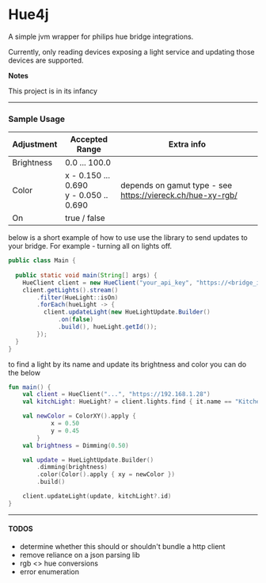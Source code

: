 
# Hue4j
A simple jvm wrapper for philips hue bridge integrations.

Currently, only reading devices exposing a light service and updating those devices are supported.

**Notes**

This project is in its infancy

***
### Sample Usage

| Adjustment | Accepted Range                               | Extra info                                                 |
|------------|----------------------------------------------|------------------------------------------------------------|
| Brightness | 0.0 ... 100.0                                |                                                            |
| Color      | x - 0.150 ... 0.690 <br/> y - 0.050 .. 0.690 | depends on gamut type - see https://viereck.ch/hue-xy-rgb/ |
| On         | true / false                                 |                                                            |

below is a short example of how to use use the library to 
send updates to your bridge. For example - turning all on lights off.
```java
public class Main {
  
  public static void main(String[] args) {
    HueClient client = new HueClient("your_api_key", "https://<bridge_ip_address>");
    client.getLights().stream()
        .filter(HueLight::isOn)
        .forEach(hueLight -> {
          client.updateLight(new HueLightUpdate.Builder()
              .on(false)
              .build(), hueLight.getId());
        });
  }
}
```

to find a light by its name and update its brightness and color you can do the below
```kotlin
fun main() {
    val client = HueClient("...", "https://192.168.1.28")
    val kitchLight: HueLight? = client.lights.find { it.name == "Kitchen"}

    val newColor = ColorXY().apply {
            x = 0.50
            y = 0.45
        }
    val brightness = Dimming(0.50)

    val update = HueLightUpdate.Builder()
        .dimming(brightness)
        .color(Color().apply { xy = newColor })
        .build()

    client.updateLight(update, kitchLight?.id)
}
```
***


#### TODOS

- determine whether this should or shouldn't bundle a http client
- remove reliance on a json parsing lib
- rgb <> hue conversions
- error enumeration